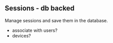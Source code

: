 <!-- This file is compiled from plain-sessions/plain/sessions/README.md. Do not edit this file directly. -->

## Sessions - db backed

Manage sessions and save them in the database.

- associate with users?
- devices?
